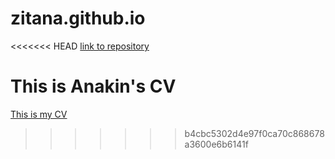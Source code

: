 # zitana.github.io
<<<<<<< HEAD
[link to repository](https://github.com/zitana/zitana.github.io)

This is Anakin's CV
=======
[This is my CV](https://github.com/zitana/zitana.github.io)
>>>>>>> b4cbc5302d4e97f0ca70c868678a3600e6b6141f
